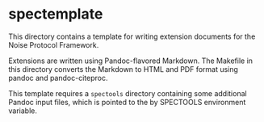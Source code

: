 # spectemplate

This directory contains a template for writing extension documents for the Noise Protocol Framework.

Extensions are written using Pandoc-flavored Markdown.  The Makefile in this directory converts the Markdown to HTML and PDF format using pandoc and pandoc-citeproc.

This template requires a `spectools` directory containing some additional Pandoc input files, which is pointed to the by SPECTOOLS environment variable.


